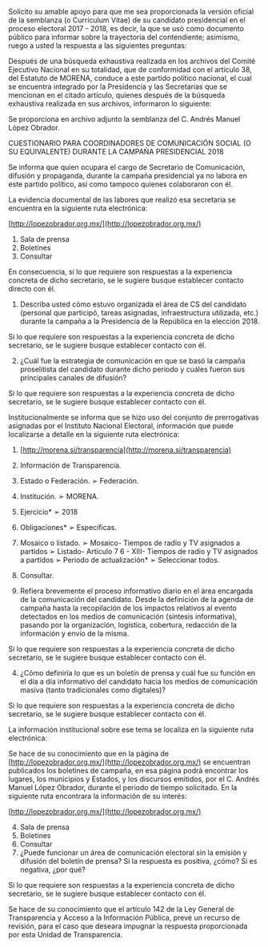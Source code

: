 Solicito su amable apoyo para que me sea proporcionada la versión oficial de la
semblanza (o Currículum Vitae) de su candidato presidencial en el proceso electoral
2017 - 2018, es decir, la que se usó como documento público para informar sobre la
trayectoria del contendiente; asimismo, ruego a usted la respuesta a las siguientes
preguntas:

Después de una búsqueda exhaustiva realizada en los archivos del Comité
Ejecutivo Nacional en su totalidad, que de conformidad con el artículo 38, del
Estatuto de MORENA, conduce a este partido político nacional, el cual se encuentra
integrado por la Presidencia y las Secretarías que se mencionan en el citado
artículo, quienes después de la búsqueda exhaustiva realizada en sus archivos,
informaron lo siguiente:

Se proporciona en archivo adjunto la semblanza del C. Andrés Manuel López
Obrador.

CUESTIONARIO PARA COORDINADORES DE COMUNICACIÓN SOCIAL (O SU
EQUIVALENTE) DURANTE LA CAMPAÑA PRESIDENCIAL 2018

Se informa que quien ocupara el cargo de Secretario de Comunicación, difusión y
propaganda, durante la campaña presidencial ya no labora en este partido político,
así como tampoco quienes colaboraron con él.

La evidencia documental de las labores que realizó esa secretaria se encuentra en
la siguiente ruta electrónica:

[http://lopezobrador.org.mx/](http://lopezobrador.org.mx/)

1. Sala de prensa
2. Boletines
3. Consultar

En consecuencia, si lo que requiere son respuestas a la experiencia concreta de
dicho secretario, se le sugiere busque establecer contacto directo con él.

1. Describa usted cómo estuvo organizada el área de CS del candidato (personal
que participó, tareas asignadas, infraestructura utilizada, etc.) durante la campaña
a la Presidencia de la República en la elección 2018.

Si lo que requiere son respuestas a la experiencia concreta de dicho secretario, se
le sugiere busque establecer contacto con él.

2. ¿Cuál fue la estrategia de comunicación en que se basó la campaña proselitista
del candidato durante dicho periodo y cuáles fueron sus principales canales de
difusión?

Si lo que requiere son respuestas a la experiencia concreta de dicho secretario, se
le sugiere busque establecer contacto con él.


Institucionalmente se informa que se hizo uso del conjunto de prerrogativas
asignadas por el Instituto Nacional Electoral, información que puede localizarse a
detalle en la siguiente ruta electrónica:

1. [http://morena.si/transparencia](http://morena.si/transparencia)
2. Información de Transparencia.
3. Estado o Federación.
    ➢ Federación.
4. Institución.
    ➢ MORENA.
5. Ejercicio*
    ➢ 2018
6. Obligaciones*
    ➢ Especificas.
7. Mosaico o listado.
    ➢ Mosaico- Tiempos de radio y TV asignados a partidos
    ➢ Listado- Artículo 7 6 - XIII- Tiempos de radio y TV asignados a
       partidos
    ➢ Periodo de actualización*
    ➢ Seleccionar todos.

8. Consultar.
3. Refiera brevemente el proceso informativo diario en el área encargada de la
comunicación del candidato. Desde la definición de la agenda de campaña hasta la
recopilación de los impactos relativos al evento detectados en los medios de
comunicación (síntesis informativa), pasando por la organización, logística,
cobertura, redacción de la información y envío de la misma.

Si lo que requiere son respuestas a la experiencia concreta de dicho secretario, se
le sugiere busque establecer contacto con él.

4. ¿Cómo definiría lo que es un boletín de prensa y cuál fue su función en el día a
día informativo del candidato hacia los medios de comunicación masiva (tanto
tradicionales como digitales)?

Si lo que requiere son respuestas a la experiencia concreta de dicho secretario, se
le sugiere busque establecer contacto con él.


La información institucional sobre ese tema se localiza en la siguiente ruta
electrónica:

Se hace de su conocimiento que en la página de [http://lopezobrador.org.mx/](http://lopezobrador.org.mx/) se
encuentran publicados los boletines de campaña, en esa página podrá encontrar
los lugares, los municipios y Estados, y los discursos emitidos, por el C. Andrés
Manuel López Obrador, durante el periodo de tiempo solicitado. En la siguiente ruta
encontrara la información de su interés:

[http://lopezobrador.org.mx/](http://lopezobrador.org.mx/)

4. Sala de prensa
5. Boletines
6. Consultar
5. ¿Puede funcionar un área de comunicación electoral sin la emisión y difusión del
boletín de prensa? Si la respuesta es positiva, ¿cómo? Si es negativa, ¿por qué?

Si lo que requiere son respuestas a la experiencia concreta de dicho secretario, se
le sugiere busque establecer contacto con él.

Se hace de su conocimiento que el artículo 142 de la Ley General de Transparencia
y Acceso a la Información Pública, prevé un recurso de revisión, para el caso que
deseara impugnar la respuesta proporcionada por esta Unidad de Transparencia.